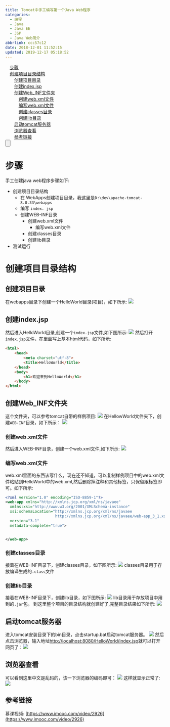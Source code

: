 ```yaml
---
title: Tomcat中手工编写第一个Java Web程序
categories:
  - 编程
  - Java
  - Java EE
  - JSP
  - Java Web简介
abbrlink: ccc57c12
date: 2018-12-01 11:52:15
updated: 2019-12-17 05:18:52
---
```

<div id='my_toc'><a href="/blog/ccc57c12/#步骤" class="header_1">步骤</a>&nbsp;<br><a href="/blog/ccc57c12/#创建项目目录结构" class="header_1">创建项目目录结构</a>&nbsp;<br><a href="/blog/ccc57c12/#创建项目目录" class="header_2">创建项目目录</a>&nbsp;<br><a href="/blog/ccc57c12/#创建index-jsp" class="header_2">创建index.jsp</a>&nbsp;<br><a href="/blog/ccc57c12/#创建Web_INF文件夹" class="header_2">创建Web_INF文件夹</a>&nbsp;<br><a href="/blog/ccc57c12/#创建web-xml文件" class="header_3">创建web.xml文件</a>&nbsp;<br><a href="/blog/ccc57c12/#编写web-xml文件" class="header_3">编写web.xml文件</a>&nbsp;<br><a href="/blog/ccc57c12/#创建classes目录" class="header_3">创建classes目录</a>&nbsp;<br><a href="/blog/ccc57c12/#创建lib目录" class="header_3">创建lib目录</a>&nbsp;<br><a href="/blog/ccc57c12/#启动tomcat服务器" class="header_2">启动tomcat服务器</a>&nbsp;<br><a href="/blog/ccc57c12/#浏览器查看" class="header_2">浏览器查看</a>&nbsp;<br><a href="/blog/ccc57c12/#参考链接" class="header_2">参考链接</a>&nbsp;<br></div>
<style>.header_1{margin-left: 1em;}.header_2{margin-left: 2em;}.header_3{margin-left: 3em;}.header_4{margin-left: 4em;}.header_5{margin-left: 5em;}.header_6{margin-left: 6em;}</style>
<!--more-->
<script>if (navigator.platform.search('arm')==-1){document.getElementById('my_toc').style.display = 'none';}var e,p = document.getElementsByTagName('p');while (p.length>0) {e = p[0];e.parentElement.removeChild(e);}</script>

<!--end-->
<input type="button" onclick="open_closeTOC()" id="showcloseButton">
<script>
    function open_closeTOC() {var id = document.querySelector(".post-body > ul"); if (id.style.display == "block") {id.style.display = "none";document.getElementById("showcloseButton").value= "展开目录";}else if (id.style.display == "none") {id.style.display = "block";document.getElementById("showcloseButton").value="折叠目录";}}(function () {document.querySelector(".post-body > ul").style.display = "none";document.getElementById("showcloseButton").value="展开目录";})();
</script>

# 步骤 #
手工创建java web程序步骤如下:
- 创建项目目录结构
    - 在 WebApps创建项目目录，我这里是`D:\dev\apache-tomcat-8.0.33\webapps`
    - 编写 `index. jsp`
    - 创建WEB-INF目录
        - 创建web.xml文件
            - 编写web.xml文件
        - 创建classes目录
        - 创建lib目录
- 测试运行

# 创建项目目录结构 #
## 创建项目目录 ##
在webapps目录下创建一个HelloWorld目录(项目)，如下所示:
![](https://image-1257720033.cos.ap-shanghai.myqcloud.com/blog/Java/JSP/newByHand/HelloWorldProject.png)
## 创建index.jsp ##
然后进入HelloWorld目录,创建一个`index.jsp`文件,如下图所示:
![](https://image-1257720033.cos.ap-shanghai.myqcloud.com/blog/Java/JSP/newByHand/newIndex_jsp.png)
然后打开`index.jsp`文件，在里面写上基本html代码，如下所示:
```html
<html>
    <head>
        <meta charset="utf-8">
        <title>HelloWorld</title>
    </head>
    <body>
        <h1>欢迎来到HelloWorld</h1>
    </body>
</html>
```
## 创建Web_INF文件夹 ##
这个文件夹，可以参考tomcat自带的样例项目:
![](https://image-1257720033.cos.ap-shanghai.myqcloud.com/blog/Java/JSP/newByHand/examples.png)
在HellowWorld文件夹下，创建`WEB-INF`目录，如下所示：
![](https://image-1257720033.cos.ap-shanghai.myqcloud.com/blog/Java/JSP/newByHand/newWebINF.png)
### 创建web.xml文件 ###
然后进入WEB-INF目录，创建一个web.xml文件,如下所示:
![](https://image-1257720033.cos.ap-shanghai.myqcloud.com/blog/Java/JSP/newByHand/newWebXML.png)
### 编写web.xml文件 ###
web.xml里面的东西该写什么，现在还不知道，可以复制样例项目中的web.xml文件粘贴到HelloWorld中的web.xml,然后删除掉注释和其他标签，只保留跟标签即可。如下所示:
```xml
<?xml version="1.0" encoding="ISO-8859-1"?>
<web-app xmlns="http://xmlns.jcp.org/xml/ns/javaee"
  xmlns:xsi="http://www.w3.org/2001/XMLSchema-instance"
  xsi:schemaLocation="http://xmlns.jcp.org/xml/ns/javaee
                      http://xmlns.jcp.org/xml/ns/javaee/web-app_3_1.xsd"
  version="3.1"
  metadata-complete="true">


</web-app>
```
### 创建classes目录 ###
接着在WEB-INF目录下，创建classes目录，如下图所示:
![](https://image-1257720033.cos.ap-shanghai.myqcloud.com/blog/Java/JSP/newByHand/newclassesMuLu.png)
classes目录用于存放编译生成的`.class`文件
### 创建lib目录 ###
接着在WEB-INF目录下，创建lib目录，如下图所示:
![](https://image-1257720033.cos.ap-shanghai.myqcloud.com/blog/Java/JSP/newByHand/newlibMULU.png)
lib目录用于存放项目中用到的`.jar`包。
到这里整个项目的目录结构就创建好了,完整目录结果如下所示:
![](https://image-1257720033.cos.ap-shanghai.myqcloud.com/blog/Java/JSP/newByHand/HelloworldMuluShow.png)
## 启动tomcat服务器 ##
进入tomcat安装目录下的bin目录，点击startup.bat启动tomcat服务器。
![](https://image-1257720033.cos.ap-shanghai.myqcloud.com/blog/Java/JSP/newByHand/startTomcat.png)
然后点击浏览器，输入地址[http://localhost:8080/HelloWorld/index.jsp](http://localhost:8080/HelloWorld/index.jsp)就可以打开网页了：![](https://image-1257720033.cos.ap-shanghai.myqcloud.com/blog/Java/JSP/newByHand/openIndexInFirefox.png)
## 浏览器查看 ##
可以看到这里中文是乱码的，该一下浏览器的编码即可：
![](https://image-1257720033.cos.ap-shanghai.myqcloud.com/blog/Java/JSP/newByHand/firefoxEncoding.png)
这样就显示正常了:
![](https://image-1257720033.cos.ap-shanghai.myqcloud.com/blog/Java/JSP/newByHand/show.png)
## 参考链接 ##
慕课视频: [https://www.imooc.com/video/2926](https://www.imooc.com/video/2926)
